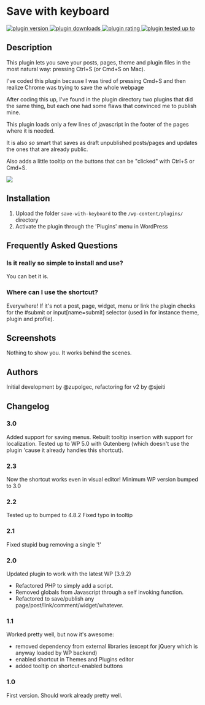 # Save with keyboard

<p>
  <a href="https://wordpress.org/plugins/save-with-keyboard/">
    <img src="https://img.shields.io/wordpress/plugin/v/save-with-keyboard.svg?style=flat-square"
         alt="plugin version">
    <img src="https://img.shields.io/wordpress/plugin/dt/save-with-keyboard.svg?style=flat-square"
         alt="plugin downloads">
    <img src="https://img.shields.io/wordpress/plugin/r/save-with-keyboard.svg?style=flat-square"
         alt="plugin rating">
    <img src="https://img.shields.io/wordpress/v/save-with-keyboard.svg?style=flat-square"
         alt="plugin tested up to">
  </a>
</p>

## Description

This plugin lets you save your posts, pages, theme and plugin files in the most natural way: pressing Ctrl+S (or Cmd+S on Mac).

I've coded this plugin because I was tired of pressing Cmd+S and then realize Chrome was trying to save the whole webpage

After coding this up, I've found in the plugin directory two plugins that did the same thing, but each one had some flaws 
that convinced me to publish mine.

This plugin loads only a few lines of javascript in the footer of the pages where it is needed.

It is also *so* smart that saves as draft unpublished posts/pages and updates the ones that are already public.

Also adds a little tooltip on the buttons that can be "clicked" with Ctrl+S or Cmd+S.

<a href="http://www.commitstrip.com/en/2013/06/05/ctrl-s/">
  <img src="http://www.commitstrip.com/wp-content/uploads/2013/06/Strips-Ctrl+S-600-finalenglish.jpg">
</a>

## Installation

1. Upload the folder `save-with-keyboard` to the `/wp-content/plugins/` directory
2. Activate the plugin through the 'Plugins' menu in WordPress

## Frequently Asked Questions

### Is it really so simple to install and use?

You can bet it is.

### Where can I use the shortcut?

Everywhere!
If it's not a post, page, widget, menu or link the plugin checks for the #submit or input[name=submit] selector (used in for instance theme, plugin and profile).

## Screenshots

Nothing to show you. It works behind the scenes.

## Authors

Initial development by @zupolgec, refactoring for v2 by @sjeiti

## Changelog

### 3.0
Added support for saving menus.
Rebuilt tooltip insertion with support for localization.
Tested up to WP 5.0 with Gutenberg (which doesn't use the plugin 'cause it already handles this shortcut).

### 2.3
Now the shortcut works even in visual editor!
Minimum WP version bumped to 3.0

### 2.2
Tested up to bumped to 4.8.2
Fixed typo in tooltip

### 2.1
Fixed stupid bug removing a single '!'

### 2.0
Updated plugin to work with the latest WP (3.9.2)
*   Refactored PHP to simply add a script.
*   Removed globals from Javascript through a self invoking function.
*   Refactored to save/publish any page/post/link/comment/widget/whatever.

### 1.1
Worked pretty well, but now it's awesome:
*  removed dependency from external libraries (except for jQuery which is anyway loaded by WP backend)
*  enabled shortcut in Themes and Plugins editor
*  added tooltip on shortcut-enabled buttons

### 1.0
First version. Should work already pretty well.

